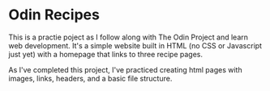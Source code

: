 # Odin Recipes

This is a practie poject as I follow along with The Odin Project and learn web development. It's a simple website built in HTML (no CSS or Javascript just yet) with a homepage that links to three recipe pages.

As I've completed this project, I've practiced creating html pages with images, links, headers, and a basic file structure.

